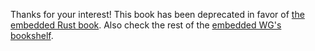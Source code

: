 Thanks for your interest! This book has been deprecated in favor of [the
embedded Rust book][book]. Also check the rest of the [embedded WG's][wg]
[bookshelf].

[book]: https://rust-embedded.github.io/bookshelf/book/index.html
[wg]: https://github.com/rust-embedded/wg
[bookshelf]: https://rust-embedded.github.io/bookshelf/

<!-- # Peripherals -->

<!-- Overview of other common peripherals: -->

<!-- - USART/UART/Serial -->
<!-- - SPI -->
<!-- - I2C -->
<!-- - GPIO -->
<!-- - Timers + PWM -->
<!-- - ADC -->
<!-- - DAC -->
